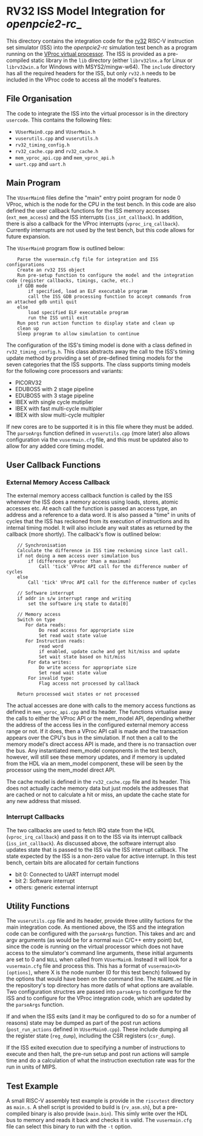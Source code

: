 # RV32 ISS Model Integration for _openpcie2-rc__

This directory contains the integration code for the [rv32](https://github.com/wyvernSemi/riscV/tree/main/iss) RISC-V instruction set simulator (ISS) into the _openpcie2-rc_ simulation test bench as a program running on the [VProc virtual processor](https://github.com/wyvernSemi/vproc). The ISS is provided as a pre-compiled static library in the `lib` directory (either `librv32lnx.a` for Linux or `librv32win.a` for Windows with MSYS2/mingw-w64). The `include` directory has all the required headers for the ISS, but only `rv32.h` needs to be included in the VProc code to access all the model's features.

## File Organisation

The code to integrate the ISS into the virtual processor is in the directory `usercode`. This contains the following files:

* `VUserMain0.cpp` and `VUserMain.h`
* `vuserutils.cpp` and `vuserutils.h`
* `rv32_timing_config.h`
* `rv32_cache.cpp` and `rv32_cache.h`
* `mem_vproc_api.cpp` and `mem_vproc_api.h`
* `uart.cpp` and `uart.h`

## Main Program

The `VUserMain0` files define the "main" entry point program for node 0 VProc, which is the node for the CPU in the test bench. In this code are also defined the user callback functions for the ISS memory accesses (`ext_mem_access`) and the ISS interrupts (`iss_int_callback`). In addition, there is also a callback for the VProc interrupts (`vproc_irq_callback`). Currently interrupts are not used by the test bench, but this code allows for future expansion.

The `VUserMain0` program flow is outlined below:

```
    Parse the vusermain.cfg file for integration and ISS configurations
    Create an rv32 ISS object
    Run pre-setup function to configure the model and the integration code (register callbacks, timings, cache, etc.)
    if GDB mode
        if specified, load an ELF executable program
        call the ISS GDB processing function to accept commands from an attached gdb until quit
    else
        load specified ELF executable program
        run the ISS until exit
    Run post run action function to display state and clean up
    clean up 
    Sleep program to allow simulation to continue
```

The configuration of the ISS's timing model is done with a class defined in `rv32_timing_config.h`. This class abstracts away the call to the ISS's timing update method by providing a set of pre-defined timing models for the seven categories that the ISS supports. The class supports timing models for the following core processors and variants:

* PICORV32  
* EDUBOS5 with 2 stage pipeline
* EDUBOS5 with 3 stage pipeline
* IBEX with single cycle mutiplier
* IBEX with fast multi-cycle multipler
* IBEX with slow multi-cycle multipler

If new cores are to be supported it is in this file where they must be added. The `parseArgs` function defined in `vuserutils.cpp` (more later) also allows configuration via the `vusermain.cfg` file, and this must be updated also to allow for any added core timing model.

## User Callback Functions

### External Memory Access Callback

The external memory access callback function is called by the ISS whenever the ISS does a memory access using loads, stores, atomic accesses etc. At each call the function is passed an access type, an address and a reference to a data word. It is also passed a "time" in units of cycles that the ISS has reckoned from its execution of instructions and its internal timing model. It will also include any wait states as returned by the callback (more shortly). The callback's flow is outlined below:

```
    // Synchronisation
    Calculate the difference in ISS time reckoning since last call.
    if not doing a mem access over simulation bus
        if (difference greater than a maximum)
            Call 'tick' VProc API call for the difference number of cycles
    else
        Call 'tick' VProc API call for the difference number of cycles

    // Software interrupt
    if addr in s/w interrupt range and writing
        set the software irq state to data[0]

    // Memory access
    Switch on type 
       For data reads:
            Do read access for appropriate size
            Set read wait state value
       For Instruction reads:
            read word
            if enabled, update cache and get hit/miss and update 
            Set wait state based on hit/miss
        For data writes:
            Do write access for appropriate size
            Set read wait state value
        For invalid type:
            Flag access not processed by callback

    Return processed wait states or not processed
```
The actual accesses are done with calls to the memory access functions as defined in `mem_vproc_api.cpp` and its header. The functions virtualise away the calls to either the VProc API or the mem_model API, depending whether the address of the access lies in the configured external memory access range or not. If it does, then a VProc API call is made and the transaction appears over the CPU's bus in the simulation. If not then a call to the memory model's direct access API is made, and there is no transaction over the bus. Any instantiated mem_model components in the test bench, however, will still see these memory updates, and if memory is updated from the HDL via an mem_model component, these will be seen by the processor using the mem_model direct API.

The cache model is defined in the `rv32_cache.cpp` file and its header. This does not actually cache memory data but just  models the addresses that are cached or not to calculate a hit or miss, an update the cache state for any new address that missed.

### Interrupt Callbacks

The two callbacks are used to fetch IRQ state from the HDL (`vproc_irq_callback`) and pass it on to the ISS via its interrupt callback (`iss_int_callback`). As discussed above, the software interrupt also updates state that is passed to the ISS via the ISS interrupt callback. The state expected by the ISS is a non-zero value for active interrupt. In this test bench, certain bits are allocated for certain functions

* bit 0: Connected to UART interrupt model
* bit 2: Software interrupt
* others: generic external interrupt

## Utility Functions

The `vuserutils.cpp` file and its header, provide three utility fuctions for the main integration code. As mentioned above, the ISS and the integration code can be configured with the `parseArgs` function. This takes and arc and argv arguments (as would be for a normal `main` C/C++ entry point) but, since the code is running on the virtual processor which does not have access to the simulator's command line arguments, these initial arguments are set to 0 and `NULL` when called from `VUserMain0`. Instead it will look for a `vusermain.cfg` file and process this. This has a format of `vusermain<X> [options]`, where X is the node number (0 for this test bench) followed by the options that would have been on the command line. The `README.md` file in the repository's top directory has more datils of what options are available. Two configuration structres are passed into `parseArgs` to configure for the ISS and to configure for the VProc integration code, which are updated by the `parseArgs` function.

If and when the ISS exits (and it may be configured to do so for a number of reasons) state may be dumped as part of the post run actions (`post_run_actions` defined in `VUserMain0.cpp`). These include dumping all the register state (`reg_dump`), including the CSR registers (`csr_dump`). 

If the ISS exited execution due to specifying a number of instructions to execute and then halt, the pre-run setup and post run actions will sample time and do a calculation of what the instruction exectution rate was for the run in units of MIPS.

## Test Example

A small RISC-V assembly test example is provide in the `riscvtest` directory as `main.s`. A shell script is provided to build is (`rv_asm.sh`), but a pre-compiled binary is also provide (`main.bin`). This simly write over the HDL bus to memory and reads it back and checks it is valid. The `vusermain.cfg` file can select this binary to run with the `-t` option.